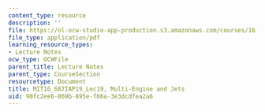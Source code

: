 ```yaml
---
content_type: resource
description: ''
file: https://ol-ocw-studio-app-production.s3.amazonaws.com/courses/16-687-private-pilot-ground-school-january-iap-2019/90fc2ee6869b895ef66a3e3dcdfea2a6_MIT16_687IAP19_Lec19.pdf
file_type: application/pdf
learning_resource_types:
- Lecture Notes
ocw_type: OCWFile
parent_title: Lecture Notes
parent_type: CourseSection
resourcetype: Document
title: MIT16_687IAP19_Lec19, Multi-Engine and Jets
uid: 90fc2ee6-869b-895e-f66a-3e3dcdfea2a6
---
```

